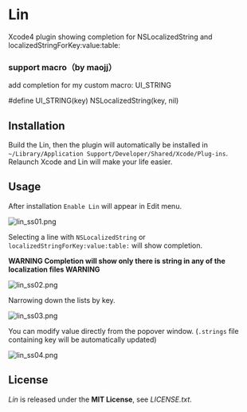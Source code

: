 # Lin
Xcode4 plugin showing completion for NSLocalizedString and localizedStringForKey:value:table:

### support macro（by maojj）
  add completion for my custom macro: UI_STRING

  #define UI_STRING(key)          NSLocalizedString(key, nil)

## Installation
Build the Lin, then the plugin will automatically be installed in `~/Library/Application Support/Developer/Shared/Xcode/Plug-ins`.  
Relaunch Xcode and Lin will make your life easier.


## Usage
After installation `Enable Lin` will appear in Edit menu.  

![lin_ss01.png](http://adotout.sakura.ne.jp/github/Lin/lin_ss01.png)

Selecting a line with `NSLocalizedString` or `localizedStringForKey:value:table:` will show completion.

**WARNING Completion will show only there is string in any of the localization files WARNING**

![lin_ss02.png](http://adotout.sakura.ne.jp/github/Lin/lin_ss02.png)

Narrowing down the lists by key.  

![lin_ss03.png](http://adotout.sakura.ne.jp/github/Lin/lin_ss03.png)

You can modify value directly from the popover window. (`.strings` file containing key will be automatically updated) 

![lin_ss04.png](http://adotout.sakura.ne.jp/github/Lin/lin_ss04.png)

## License
*Lin* is released under the **MIT License**, see *LICENSE.txt*.
